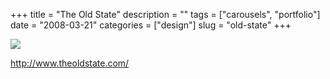 +++
title = "The Old State"
description = ""
tags = ["carousels", "portfolio"]
date = "2008-03-21"
categories = ["design"]
slug = "old-state"
+++


 

  <div id="screens-thumbs" class="clearfix">
    <div class="txt-center" id="design-submission"><a href="http://www.theoldstate.com/"><img id='bluga-thumbnail-797' class='bluga-thumbnail large' src='//konigi.com/media/bluga/
wt47f2778ddb305_0.jpg'/></a></div>  
  </div>   
<p><a href="http://www.theoldstate.com/">http://www.theoldstate.com/</a></p>




